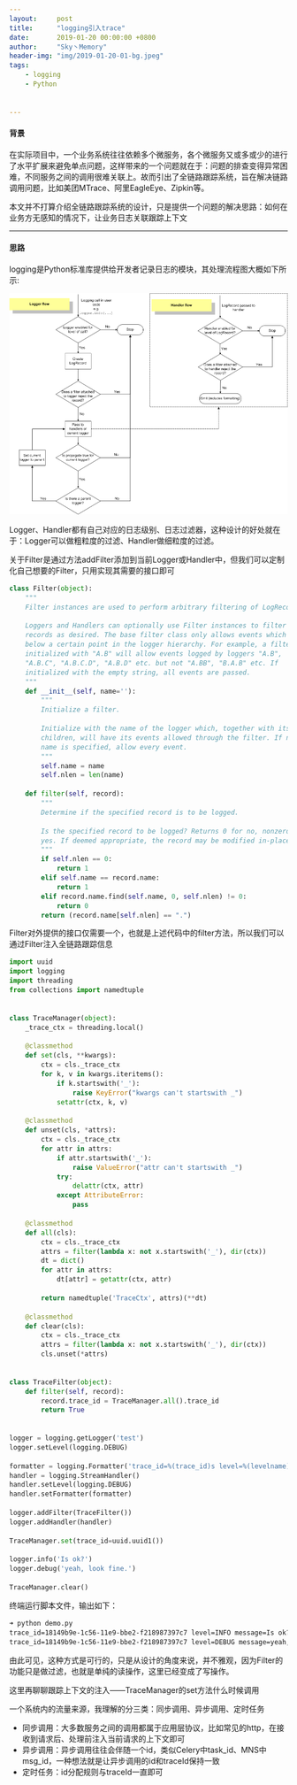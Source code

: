 ```yaml
---
layout:     post
title:      "logging引入trace"
date:       2019-01-20 00:00:00 +0800
author:     "Sky丶Memory"
header-img: "img/2019-01-20-01-bg.jpeg"
tags:
    - logging
    - Python


---
```


#### 背景

在实际项目中，一个业务系统往往依赖多个微服务，各个微服务又或多或少的进行了水平扩展来避免单点问题，这样带来的一个问题就在于：问题的排查变得异常困难，不同服务之间的调用很难关联上。故而引出了全链路跟踪系统，旨在解决链路调用问题，比如美团MTrace、阿里EagleEye、Zipkin等。

本文并不打算介绍全链路跟踪系统的设计，只是提供一个问题的解决思路：如何在业务方无感知的情况下，让业务日志关联跟踪上下文

---

#### 思路

logging是Python标准库提供给开发者记录日志的模块，其处理流程图大概如下所示:

![](/img/2019-01-20-01-01.png)

Logger、Handler都有自己对应的日志级别、日志过滤器，这种设计的好处就在于：Logger可以做粗粒度的过滤、Handler做细粒度的过滤。

关于Filter是通过方法addFilter添加到当前Logger或Handler中，但我们可以定制化自己想要的Filter，只用实现其需要的接口即可

```python
class Filter(object):
    """
    Filter instances are used to perform arbitrary filtering of LogRecords.

    Loggers and Handlers can optionally use Filter instances to filter
    records as desired. The base filter class only allows events which are
    below a certain point in the logger hierarchy. For example, a filter
    initialized with "A.B" will allow events logged by loggers "A.B",
    "A.B.C", "A.B.C.D", "A.B.D" etc. but not "A.BB", "B.A.B" etc. If
    initialized with the empty string, all events are passed.
    """
    def __init__(self, name=''):
        """
        Initialize a filter.

        Initialize with the name of the logger which, together with its
        children, will have its events allowed through the filter. If no
        name is specified, allow every event.
        """
        self.name = name
        self.nlen = len(name)

    def filter(self, record):
        """
        Determine if the specified record is to be logged.

        Is the specified record to be logged? Returns 0 for no, nonzero for
        yes. If deemed appropriate, the record may be modified in-place.
        """
        if self.nlen == 0:
            return 1
        elif self.name == record.name:
            return 1
        elif record.name.find(self.name, 0, self.nlen) != 0:
            return 0
        return (record.name[self.nlen] == ".")
```

Filter对外提供的接口仅需要一个，也就是上述代码中的filter方法，所以我们可以通过Filter注入全链路跟踪信息

```python
import uuid
import logging
import threading
from collections import namedtuple


class TraceManager(object):
    _trace_ctx = threading.local()

    @classmethod
    def set(cls, **kwargs):
        ctx = cls._trace_ctx
        for k, v in kwargs.iteritems():
            if k.startswith('_'):
                raise KeyError("kwargs can't startswith _")
            setattr(ctx, k, v)

    @classmethod
    def unset(cls, *attrs):
        ctx = cls._trace_ctx
        for attr in attrs:
            if attr.startswith('_'):
                raise ValueError("attr can't startswith _")
            try:
                delattr(ctx, attr)
            except AttributeError:
                pass

    @classmethod
    def all(cls):
        ctx = cls._trace_ctx
        attrs = filter(lambda x: not x.startswith('_'), dir(ctx))
        dt = dict()
        for attr in attrs:
            dt[attr] = getattr(ctx, attr)

        return namedtuple('TraceCtx', attrs)(**dt)

    @classmethod
    def clear(cls):
        ctx = cls._trace_ctx
        attrs = filter(lambda x: not x.startswith('_'), dir(ctx))
        cls.unset(*attrs)


class TraceFilter(object):
    def filter(self, record):
        record.trace_id = TraceManager.all().trace_id
        return True


logger = logging.getLogger('test')
logger.setLevel(logging.DEBUG)

formatter = logging.Formatter('trace_id=%(trace_id)s level=%(levelname)s message=%(message)s')
handler = logging.StreamHandler()
handler.setLevel(logging.DEBUG)
handler.setFormatter(formatter)

logger.addFilter(TraceFilter())
logger.addHandler(handler)

TraceManager.set(trace_id=uuid.uuid1())

logger.info('Is ok?')
logger.debug('yeah, look fine.')

TraceManager.clear()

```

终端运行脚本文件，输出如下：

```tex
➜ python demo.py
trace_id=18149b9e-1c56-11e9-bbe2-f218987397c7 level=INFO message=Is ok?
trace_id=18149b9e-1c56-11e9-bbe2-f218987397c7 level=DEBUG message=yeah, look fine.
```

由此可见，这种方式是可行的，只是从设计的角度来说，并不雅观，因为Filter的功能只是做过滤，也就是单纯的读操作，这里已经变成了写操作。

这里再聊聊跟踪上下文的注入——TraceManager的set方法什么时候调用

一个系统内的流量来源，我理解的分三类：同步调用、异步调用、定时任务

- 同步调用：大多数服务之间的调用都属于应用层协议，比如常见的http，在接收到请求后、处理前注入当前请求的上下文即可
- 异步调用：异步调用往往会伴随一个id，类似Celery中task_id、MNS中msg_id，一种想法就是让异步调用的id和traceId保持一致
- 定时任务：id分配规则与traceId一直即可




